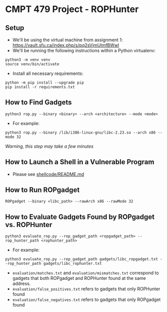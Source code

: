 # CMPT 479 Project - ROPHunter

## Setup
- We'll be using the virtual machine from assignment 1: https://vault.sfu.ca/index.php/s/pq2sVjmUlmfBWwl
- We'll be running the following instructions within a Python virtualenv:
```
python3 -m venv venv
source venv/bin/activate
```
- Install all necessary requirements:
```
python -m pip install --upgrade pip
pip install -r requirements.txt
```

## How to Find Gadgets
```
python3 rop.py --binary <binary> --arch <architecture> --mode <mode>
```
- For example:
```
python3 rop.py --binary /lib/i386-linux-gnu/libc-2.23.so --arch x86 --mode 32
```
*Warning, this step may take a few minutes* 

## How to Launch a Shell in a Vulnerable Program
- Please see [shellcode/README.md](shellcode/README.md)

## How to Run ROPgadget
```
ROPgadget --binary <libc_path> --rawArch x86 --rawMode 32
```

## How to Evaluate Gadgets Found by ROPgadget vs. ROPHunter
```
python3 evaluate_rop.py --rop_gadget_path <ropgadget_path> --rop_hunter_path <rophunter_path>
```
- For example:
```
python3 evaluate_rop.py --rop_gadget_path gadgets/libc_ropgadget.txt --rop_hunter_path gadgets/libc_rophunter.txt
```
- `evaluation/matches.txt` and `evaluation/mismatches.txt` correspond to gadgets that both ROPgadget and ROPHunter found at the same address.
- `evaluation/false_positives.txt` refers to gadgets that only ROPHunter found
- `evaluation/false_negatives.txt` refers to gadgets that only ROPgadget found
